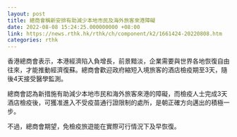 ```yaml
---
layout: post
title: 總商會稱新安排有助減少本地市民及海外旅客來港障礙
date: 2022-08-08 15:24:25.000000000 +08:00
link: https://news.rthk.hk/rthk/ch/component/k2/1661424-20220808.htm
categories: rthk
---
```


香港總商會表示，本港經濟陷入負增長，前景黯淡，企業需要與世界各地恢復自由往來，才能推動經濟復蘇。總商會歡迎政府縮短入境旅客的酒店檢疫期至3天，隨後4天接受醫學監測。

總商會認為新措施有助減少本地市民和海外旅客來港的障礙，而檢疫人士完成3天酒店檢疫後，可獲准進入不受疫苗通行證限制的處所，是朝正確方向邁出的積極一步。

不過，總商會期望，免檢疫旅遊能在實際可行情況下及早恢復。
